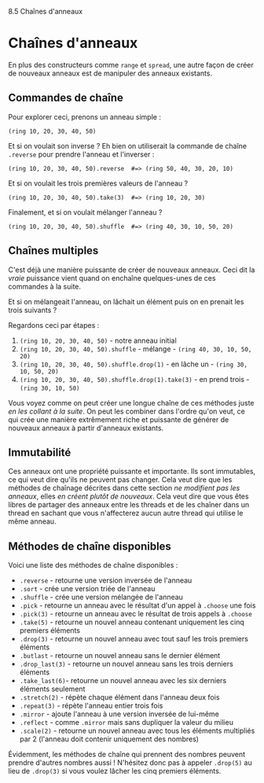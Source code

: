 8.5 Chaînes d'anneaux

# Chaînes d'anneaux

En plus des constructeurs comme `range` et `spread`, une autre façon de créer de nouveaux anneaux est de manipuler des anneaux existants.


## Commandes de chaîne

Pour explorer ceci, prenons un anneau simple :

```
(ring 10, 20, 30, 40, 50)
```

Et si on voulait son inverse ? Eh bien on utiliserait la commande de chaîne `.reverse` pour prendre l'anneau et l'inverser :

```
(ring 10, 20, 30, 40, 50).reverse  #=> (ring 50, 40, 30, 20, 10)
```

Et si on voulait les trois premières valeurs de l'anneau ?

```
(ring 10, 20, 30, 40, 50).take(3)  #=> (ring 10, 20, 30)
```

Finalement, et si on voulait mélanger l'anneau ?

```
(ring 10, 20, 30, 40, 50).shuffle  #=> (ring 40, 30, 10, 50, 20)
```

## Chaînes multiples

C'est déjà une manière puissante de créer de nouveaux anneaux. Ceci dit la *vraie* puissance vient quand on enchaîne quelques-unes de ces commandes à la suite.

Et si on mélangeait l'anneau, on lâchait un élément puis on en prenait les trois suivants ?

Regardons ceci par étapes :

1. `(ring 10, 20, 30, 40, 50)` - notre anneau initial
2. `(ring 10, 20, 30, 40, 50).shuffle` - mélange - `(ring 40, 30, 10, 50, 20)`
3. `(ring 10, 20, 30, 40, 50).shuffle.drop(1)` - en lâche un - `(ring 30, 10, 50, 20)`
4. `(ring 10, 20, 30, 40, 50).shuffle.drop(1).take(3)` - en prend trois - `(ring 30, 10, 50)`

Vous voyez comme on peut créer une longue chaîne de ces méthodes juste *en les collant à la suite*. On peut les combiner dans l'ordre qu'on veut, ce qui crée une manière extrêmement riche et puissante de générer de nouveaux anneaux à partir d'anneaux existants.

## Immutabilité

Ces anneaux ont une propriété puissante et importante. Ils sont immutables, ce qui veut dire qu'ils ne peuvent pas changer. Cela veut dire que les méthodes de chaînage décrites dans cette section *ne modifient pas les anneaux*, elles *en créent plutôt de nouveaux*. Cela veut dire que vous êtes libres de partager des anneaux entre les threads et de les chaîner dans un thread en sachant que vous n'affecterez aucun autre thread qui utilise le même anneau.

## Méthodes de chaîne disponibles

Voici une liste des méthodes de chaîne disponibles :

* `.reverse` - retourne une version inversée de l'anneau
* `.sort` - crée une version triée de l'anneau
* `.shuffle` - crée une version mélangée de l'anneau
* `.pick` - retourne un anneau avec le résultat d'un appel à `.choose` une fois
* `.pick(3)` - retourne un anneau avec le résultat de trois appels à `.choose`
* `.take(5)` - retourne un nouvel anneau contenant uniquement les cinq premiers éléments
* `.drop(3)` - retourne un nouvel anneau avec tout sauf les trois premiers éléments
* `.butlast` - retourne un nouvel anneau sans le dernier élément
* `.drop_last(3)` - retourne un nouvel anneau sans les trois derniers éléments
* `.take_last(6)`- retourne un nouvel anneau avec les six derniers éléments seulement
* `.stretch(2)` - répète chaque élément dans l'anneau deux fois
* `.repeat(3)` - répète l'anneau entier trois fois
* `.mirror` - ajoute l'anneau à une version inversée de lui-même
* `.reflect` - comme `.mirror` mais sans dupliquer la valeur du milieu
* `.scale(2)` - retourne un nouvel anneau avec tous les éléments multipliés par 2 (l'anneau doit contenir uniquement des nombres)

Évidemment, les méthodes de chaîne qui prennent des nombres peuvent prendre d'autres nombres aussi ! N'hésitez donc pas à appeler `.drop(5)` au lieu de `.drop(3)` si vous voulez lâcher les cinq premiers éléments.
